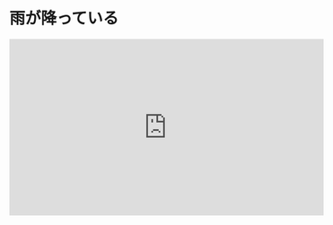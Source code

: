 <h1>雨が降っている</h1>

<iframe width="560" height="315" src="https://www.youtube.com/embed/lvo2AsdzHKc" frameborder="0" allow="accelerometer; autoplay; encrypted-media; gyroscope; picture-in-picture" allowfullscreen></iframe>
